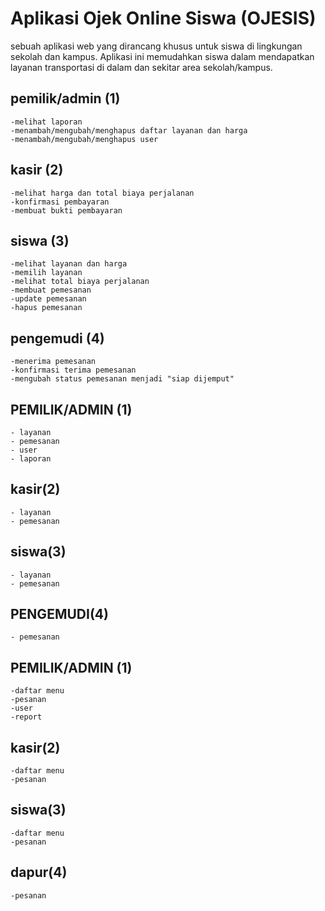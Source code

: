 # Aplikasi Ojek Online Siswa (OJESIS)
sebuah aplikasi web yang dirancang khusus untuk siswa di lingkungan sekolah dan kampus. Aplikasi ini memudahkan siswa dalam mendapatkan layanan transportasi di dalam dan sekitar area sekolah/kampus.

## pemilik/admin (1)
    -melihat laporan
    -menambah/mengubah/menghapus daftar layanan dan harga
    -menambah/mengubah/menghapus user



## kasir (2)
    -melihat harga dan total biaya perjalanan
    -konfirmasi pembayaran
    -membuat bukti pembayaran



## siswa (3)
    -melihat layanan dan harga
    -memilih layanan
    -melihat total biaya perjalanan
    -membuat pemesanan
    -update pemesanan
    -hapus pemesanan



## pengemudi (4)
    -menerima pemesanan
    -konfirmasi terima pemesanan
    -mengubah status pemesanan menjadi "siap dijemput"


## PEMILIK/ADMIN (1)
    - layanan
    - pemesanan
    - user
    - laporan
## kasir(2)
    - layanan
    - pemesanan

## siswa(3)
    - layanan
    - pemesanan

## PENGEMUDI(4)
    - pemesanan


## PEMILIK/ADMIN (1)
    -daftar menu
    -pesanan
    -user
    -report
## kasir(2)
    -daftar menu
    -pesanan
## siswa(3)
    -daftar menu
    -pesanan
## dapur(4)
    -pesanan